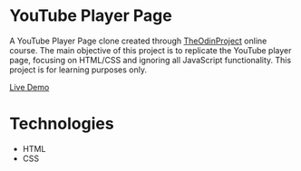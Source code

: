 # YouTube Player Page

A YouTube Player Page clone created through [TheOdinProject](https://www.theodinproject.com) online course. The main objective of this project is to replicate the YouTube player page, focusing on HTML/CSS and ignoring all JavaScript functionality. This project is for learning purposes only.

[Live Demo](https://redraptor10.github.io/youtube-player-page)

# Technologies

- HTML
- CSS